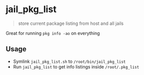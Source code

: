 # jail_pkg_list

> store current package listing from host and all jails

Great for running ``pkg info -ao`` on everything

## Usage

* Symlink ``jail_pkg_list.sh`` to ``/root/bin/jail_pkg_list``
* Run ``jail_pkg_list`` to get info listings inside `/root/.pkg_list`
